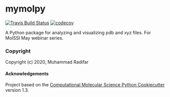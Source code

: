 mymolpy
==============================
[//]: # (Badges)
[![Travis Build Status](https://travis-ci.com/REPLACE_WITH_OWNER_ACCOUNT/mymolpy.svg?branch=master)](https://travis-ci.com/REPLACE_WITH_OWNER_ACCOUNT/mymolpy)
[![codecov](https://codecov.io/gh/REPLACE_WITH_OWNER_ACCOUNT/mymolpy/branch/master/graph/badge.svg)](https://codecov.io/gh/REPLACE_WITH_OWNER_ACCOUNT/mymolpy/branch/master)


A Python package for analyzing and visualizing pdb and xyz files. For MolSSI May webinar series.

### Copyright

Copyright (c) 2020, Muhammad Radifar


#### Acknowledgements
 
Project based on the 
[Computational Molecular Science Python Cookiecutter](https://github.com/molssi/cookiecutter-cms) version 1.3.
